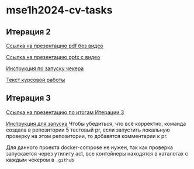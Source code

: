 # mse1h2024-cv-tasks

## Итерация 2

[Ссылка на презентацию pdf без видео](https://github.com/moevm/mse1h2024-cv-tasks/blob/main/presentation/%D0%98%D1%82%D0%B5%D1%80%D0%B0%D1%86%D0%B8%D1%8F%202.pdf)

[Ссылка на презентацию pptx с видео](https://github.com/moevm/mse1h2024-cv-tasks/blob/main/presentation/%D0%98%D1%82%D0%B5%D1%80%D0%B0%D1%86%D0%B8%D1%8F%202.pptx)


[Инструкция по запуску чекера](https://github.com/moevm/mse1h2024-cv-tasks/blob/main/documentation.md)

[Текст курсовой работы](https://github.com/moevm/mse1h2024-cv-tasks/wiki/%D0%B7%D0%B0%D0%B4%D0%B0%D0%BD%D0%B8%D0%B5-%D0%BD%D0%B0-%D0%B4%D0%BB%D1%8F-%D0%BA%D1%83%D1%80%D1%81%D0%BE%D0%B2%D0%BE%D0%B9-%D1%80%D0%B0%D0%B1%D0%BE%D1%82%D1%8B-%D0%BF%D0%BE-%D0%B3%D0%B5%D1%80%D0%BE%D1%8F%D0%BC)


## Итерация 3

[Ссылка на презентацию по итогам Итерации 3]()


[Инструкция для запуска](https://github.com/moevm/mse1h2024-cv-tasks/blob/main/documentation.md)
Чтобы убедиться, что всё корректно, команда создала в репозитории 5 тестовый pr, если запустить локальную проверку на этом репозитории, то добавятся комментарии к pr.

Для данного проекта docker-compose не нужен, так как проверка запускается через утилиту act, все контейнеры находятся в каталогах с каждым чекером в `.github`


